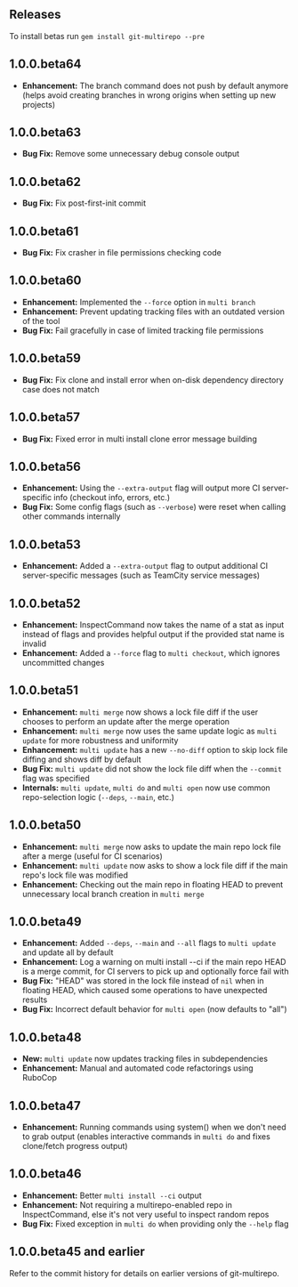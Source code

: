 ## Releases

To install betas run `gem install git-multirepo --pre`

## 1.0.0.beta64

- **Enhancement:** The branch command does not push by default anymore (helps avoid creating branches in wrong origins when setting up new projects)

## 1.0.0.beta63

- **Bug Fix:** Remove some unnecessary debug console output

## 1.0.0.beta62

- **Bug Fix:** Fix post-first-init commit

## 1.0.0.beta61

- **Bug Fix:** Fix crasher in file permissions checking code

## 1.0.0.beta60

- **Enhancement:** Implemented the `--force` option in `multi branch`
- **Enhancement:** Prevent updating tracking files with an outdated version of the tool
- **Bug Fix:** Fail gracefully in case of limited tracking file permissions

## 1.0.0.beta59

- **Bug Fix:** Fix clone and install error when on-disk dependency directory case does not match

## 1.0.0.beta57

- **Bug Fix:** Fixed error in multi install clone error message building

## 1.0.0.beta56

- **Enhancement:** Using the `--extra-output` flag will output more CI server-specific info (checkout info, errors, etc.)
- **Bug Fix:** Some config flags (such as `--verbose`) were reset when calling other commands internally

## 1.0.0.beta53

- **Enhancement:** Added a `--extra-output` flag to output additional CI server-specific messages (such as TeamCity service messages)

## 1.0.0.beta52

- **Enhancement:** InspectCommand now takes the name of a stat as input instead of flags and provides helpful output if the provided stat name is invalid
- **Enhancement:** Added a `--force` flag to `multi checkout`, which ignores uncommitted changes

## 1.0.0.beta51

- **Enhancement:** `multi merge` now shows a lock file diff if the user chooses to perform an update after the merge operation
- **Enhancement:** `multi merge` now uses the same update logic as `multi update` for more robustness and uniformity
- **Enhancement:** `multi update` has a new `--no-diff` option to skip lock file diffing and shows diff by default
- **Bug Fix:** `multi update` did not show the lock file diff when the `--commit` flag was specified
- **Internals:** `multi update`, `multi do` and `multi open` now use common repo-selection logic (`--deps`, `--main`, etc.)

## 1.0.0.beta50

- **Enhancement:** `multi merge` now asks to update the main repo lock file after a merge (useful for CI scenarios)
- **Enhancement:** `multi update` now asks to show a lock file diff if the main repo's lock file was modified
- **Enhancement:** Checking out the main repo in floating HEAD to prevent unnecessary local branch creation in `multi merge`

## 1.0.0.beta49

- **Enhancement:** Added `--deps`, `--main` and `--all` flags to `multi update` and update all by default
- **Enhancement:** Log a warning on multi install --ci if the main repo HEAD is a merge commit, for CI servers to pick up and optionally force fail with
- **Bug Fix:** "HEAD" was stored in the lock file instead of `nil` when in floating HEAD, which caused some operations to have unexpected results
- **Bug Fix:** Incorrect default behavior for `multi open` (now defaults to "all")

## 1.0.0.beta48

- **New:** `multi update` now updates tracking files in subdependencies
- **Enhancement:** Manual and automated code refactorings using RuboCop

## 1.0.0.beta47

- **Enhancement:** Running commands using system() when we don't need to grab output (enables interactive commands in `multi do` and fixes clone/fetch progress output)

## 1.0.0.beta46

- **Enhancement:** Better `multi install --ci` output
- **Enhancement:** Not requiring a multirepo-enabled repo in InspectCommand, else it's not very useful to inspect random repos
- **Bug Fix:** Fixed exception in `multi do` when providing only the `--help` flag

## 1.0.0.beta45 and earlier

Refer to the commit history for details on earlier versions of git-multirepo.
